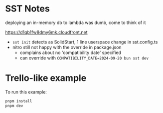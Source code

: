 # SST Notes

deploying an in-memory db to lambda was dumb, come to think of it

https://d1qb1fw8dmy6mk.cloudfront.net

- `sst init` detects as SolidStart, 1 line userspace change in sst.config.ts
- nitro still not happy with the override in package.json
  - complains about no 'compatibility date' specified
  - can override with `COMPATIBILITY_DATE=2024-09-20 bun sst dev`

# Trello-like example

To run this example:

```sh
pnpm install
pnpm dev
```
